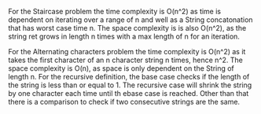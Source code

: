 For the Staircase problem the time complexity is O(n^2) as time is dependent on iterating over a range of n and well as a String concatonation that has worst case time n. The space complexity is is also O(n^2), as the string ret grows in length n times with a max length of n for an iteration.


For the Alternating characters problem the time complexity is O(n^2) as it takes the first character of an n character string n times, hence n^2. The space complexity is O(n), as space is only dependent on the String of length n. For the recursive definition, the base case checks if the length of the string is less than or equal to 1. The recursive case will shrink the string by one character each time until th ebase case is reached. Other than that there is a comparison to check if two consecutive strings are the same.


